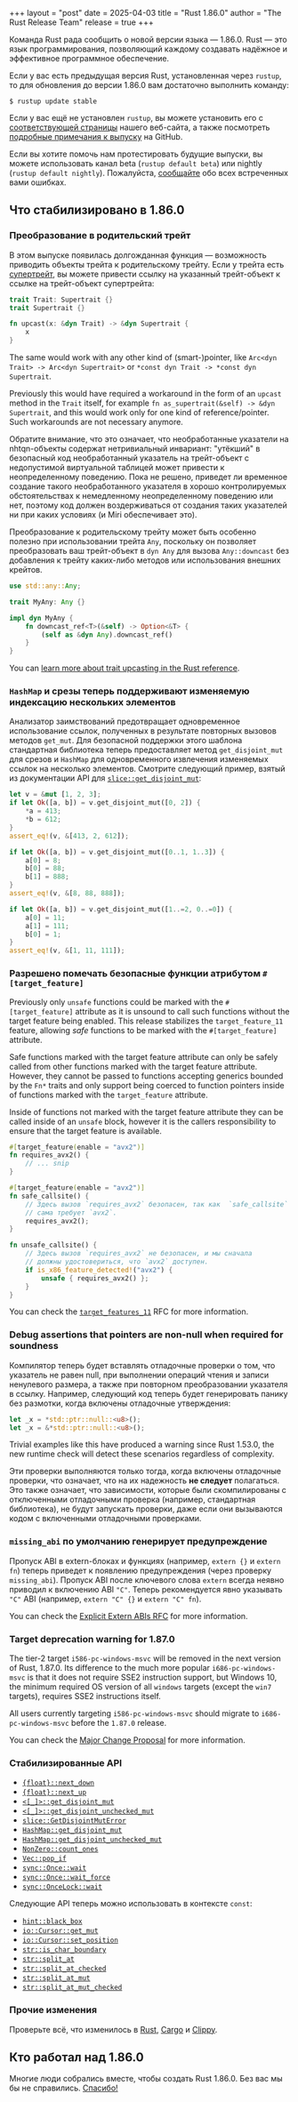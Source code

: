 +++ layout = "post" date = 2025-04-03 title = "Rust 1.86.0" author = "The Rust Release Team" release = true +++

Команда Rust рада сообщить о новой версии языка — 1.86.0. Rust — это язык программирования, позволяющий каждому создавать надёжное и эффективное программное обеспечение.

Если у вас есть предыдущая версия Rust, установленная через `rustup`, то для обновления до версии 1.86.0 вам достаточно выполнить команду:

```console
$ rustup update stable
```

Если у вас ещё не установлен `rustup`, вы можете установить его с [соответствующей страницы](https://www.rust-lang.org/install.html) нашего веб-сайта, а также посмотреть [подробные примечания к выпуску](https://doc.rust-lang.org/stable/releases.html#version-1860-2025-04-03) на GitHub.

Если вы хотите помочь нам протестировать будущие выпуски, вы можете использовать канал beta (`rustup default beta`) или nightly (`rustup default nightly`). Пожалуйста, [сообщайте](https://github.com/rust-lang/rust/issues/new/choose) обо всех встреченных вами ошибках.

## Что стабилизировано в 1.86.0

### Преобразование в родительский трейт

В этом выпуске появилась долгожданная функция — возможность приводить объекты трейта к родительскому трейту. Если у трейта есть [супертрейт](https://doc.rust-lang.org/reference/items/traits.html#supertraits), вы можете привести ссылку на указанный трейт-объект к ссылке на трейт-объект супертрейта:

```rust
trait Trait: Supertrait {}
trait Supertrait {}

fn upcast(x: &dyn Trait) -> &dyn Supertrait {
    x
}
```

The same would work with any other kind of (smart-)pointer, like `Arc<dyn Trait> -> Arc<dyn Supertrait>` or `*const dyn Trait -> *const dyn Supertrait`.

Previously this would have required a workaround in the form of an `upcast` method in the `Trait` itself, for example `fn as_supertrait(&self) -> &dyn Supertrait`, and this would work only for one kind of reference/pointer. Such workarounds are not necessary anymore.

Обратите внимание, что это означает, что необработанные указатели на nhtqn-объекты содержат нетривиальный инвариант: "утёкший" в безопасный код необработанный указатель на трейт-объект с недопустимой виртуальной таблицей  может привести к неопределенному поведению. Пока не решено, приведет ли временное создание такого необработанного указателя в хорошо контролируемых обстоятельствах к немедленному неопределенному поведению или нет, поэтому код должен воздерживаться от создания таких указателей ни при каких условиях (и Miri обеспечивает это).

Преобразование к родительскому трейту может быть особенно полезно при использовании трейта `Any`, поскольку он позволяет преобразовать ваш трейт-объект в `dyn Any` для вызова `Any::downcast` без добавления к трейту каких-либо методов или использования внешних крейтов.

```rust
use std::any::Any;

trait MyAny: Any {}

impl dyn MyAny {
    fn downcast_ref<T>(&self) -> Option<&T> {
        (self as &dyn Any).downcast_ref()
    }
}
```

You can [learn more about trait upcasting in the Rust reference](https://doc.rust-lang.org/reference/type-coercions.html#unsized-coercions).

### `HashMap` и срезы теперь поддерживают изменяемую индексацию нескольких элементов

Анализатор заимствований предотвращает одновременное использование ссылок, полученных в результате повторных вызовов методов `get_mut`. Для безопасной поддержки этого шаблона стандартная библиотека теперь предоставляет метод `get_disjoint_mut` для срезов и `HashMap` для одновременного извлечения изменяемых ссылок на несколько элементов. Смотрите следующий пример, взятый из документации API для [`slice::get_disjoint_mut`](https://doc.rust-lang.org/stable/std/primitive.slice.html#method.get_disjoint_mut):

```rust
let v = &mut [1, 2, 3];
if let Ok([a, b]) = v.get_disjoint_mut([0, 2]) {
    *a = 413;
    *b = 612;
}
assert_eq!(v, &[413, 2, 612]);

if let Ok([a, b]) = v.get_disjoint_mut([0..1, 1..3]) {
    a[0] = 8;
    b[0] = 88;
    b[1] = 888;
}
assert_eq!(v, &[8, 88, 888]);

if let Ok([a, b]) = v.get_disjoint_mut([1..=2, 0..=0]) {
    a[0] = 11;
    a[1] = 111;
    b[0] = 1;
}
assert_eq!(v, &[1, 11, 111]);
```

### Разрешено помечать безопасные функции атрибутом `#[target_feature]`

Previously only `unsafe` functions could be marked with the `#[target_feature]` attribute as it is unsound to call such functions without the target feature being enabled. This release stabilizes the `target_feature_11` feature, allowing *safe* functions to be marked with the `#[target_feature]` attribute.

Safe functions marked with the target feature attribute can only be safely called from other functions marked with the target feature attribute. However, they cannot be passed to functions accepting generics bounded by the `Fn*` traits and only support being coerced to function pointers inside of functions marked with the `target_feature` attribute.

Inside of functions not marked with the target feature attribute they can be called inside of an `unsafe` block, however it is the callers responsibility to ensure that the target feature is available.

```rust
#[target_feature(enable = "avx2")]
fn requires_avx2() {
    // ... snip
}

#[target_feature(enable = "avx2")]
fn safe_callsite() {
    // Здесь вызов `requires_avx2` безопасен, так как  `safe_callsite`
    // сама требует `avx2`.
    requires_avx2();
}

fn unsafe_callsite() {
    // Здесь вызов `requires_avx2` не безопасен, и мы сначала
    // должны удостовериться, что `avx2` доступен.
    if is_x86_feature_detected!("avx2") {
        unsafe { requires_avx2() };
    }
}
```

You can check the [`target_features_11`](https://github.com/rust-lang/rfcs/blob/master/text/2396-target-feature-1.1.md) RFC for more information.

### Debug assertions that pointers are non-null when required for soundness

Компилятор теперь будет вставлять отладочные проверки о том, что указатель не равен null, при выполнении операций чтения и записи ненулевого размера, а также при повторном преобразовании указателя в ссылку. Например, следующий код теперь будет генерировать панику без размотки, когда включены отладочные утверждения:

```rust
let _x = *std::ptr::null::<u8>();
let _x = &*std::ptr::null::<u8>();
```

Trivial examples like this have produced a warning since Rust 1.53.0, the new runtime check will detect these scenarios regardless of complexity.

Эти проверки выполняются только тогда, когда включены отладочные проверки, что означает, что на их надежность **не следует** полагаться. Это также означает, что зависимости, которые были скомпилированы с отключенными отладочными проверка (например, стандартная библиотека), не будут запускать проверки, даже если они вызываются кодом с включенными отладочными проверками.

### `missing_abi` по умолчанию генерирует предупреждение

Пропуск ABI в extern-блоках и функциях (например, `extern {}` и `extern fn`) теперь приведет к появлению предупреждения (через проверку `missing_abi`). Пропуск ABI после ключевого слова `extern` всегда неявно приводил к включению ABI `"C"`. Теперь рекомендуется явно указывать `"C"` ABI (например, `extern "C" {}` и `extern "C" fn`).

You can check the [Explicit Extern ABIs RFC](https://rust-lang.github.io/rfcs/3722-explicit-extern-abis.html) for more information.

### Target deprecation warning for 1.87.0

The tier-2 target `i586-pc-windows-msvc` will be removed in the next version of Rust, 1.87.0. Its difference to the much more popular `i686-pc-windows-msvc` is that it does not require SSE2 instruction support, but Windows 10, the minimum required OS version of all `windows` targets (except the `win7` targets), requires SSE2 instructions itself.

All users currently targeting `i586-pc-windows-msvc` should migrate to `i686-pc-windows-msvc` before the `1.87.0` release.

You can check the [Major Change Proposal](https://github.com/rust-lang/compiler-team/issues/840) for more information.

### Стабилизированные API

- [`{float}::next_down`](https://doc.rust-lang.org/stable/std/primitive.f64.html#method.next_down)
- [`{float}::next_up`](https://doc.rust-lang.org/stable/std/primitive.f64.html#method.next_up)
- [`<[_]>::get_disjoint_mut`](https://doc.rust-lang.org/stable/std/primitive.slice.html#method.get_disjoint_mut)
- [`<[_]>::get_disjoint_unchecked_mut`](https://doc.rust-lang.org/stable/std/primitive.slice.html#method.get_disjoint_unchecked_mut)
- [`slice::GetDisjointMutError`](https://doc.rust-lang.org/stable/std/slice/enum.GetDisjointMutError.html)
- [`HashMap::get_disjoint_mut`](https://doc.rust-lang.org/std/collections/hash_map/struct.HashMap.html#method.get_disjoint_mut)
- [`HashMap::get_disjoint_unchecked_mut`](https://doc.rust-lang.org/std/collections/hash_map/struct.HashMap.html#method.get_disjoint_unchecked_mut)
- [`NonZero::count_ones`](https://doc.rust-lang.org/stable/std/num/struct.NonZero.html#method.count_ones)
- [`Vec::pop_if`](https://doc.rust-lang.org/std/vec/struct.Vec.html#method.pop_if)
- [`sync::Once::wait`](https://doc.rust-lang.org/stable/std/sync/struct.Once.html#method.wait)
- [`sync::Once::wait_force`](https://doc.rust-lang.org/stable/std/sync/struct.Once.html#method.wait_force)
- [`sync::OnceLock::wait`](https://doc.rust-lang.org/stable/std/sync/struct.OnceLock.html#method.wait)

Следующие API теперь можно использовать в контексте `const`:

- [`hint::black_box`](https://doc.rust-lang.org/stable/std/hint/fn.black_box.html)
- [`io::Cursor::get_mut`](https://doc.rust-lang.org/stable/std/io/struct.Cursor.html#method.get_mut)
- [`io::Cursor::set_position`](https://doc.rust-lang.org/stable/std/io/struct.Cursor.html#method.set_position)
- [`str::is_char_boundary`](https://doc.rust-lang.org/stable/std/primitive.str.html#method.is_char_boundary)
- [`str::split_at`](https://doc.rust-lang.org/stable/std/primitive.str.html#method.split_at)
- [`str::split_at_checked`](https://doc.rust-lang.org/stable/std/primitive.str.html#method.split_at_checked)
- [`str::split_at_mut`](https://doc.rust-lang.org/stable/std/primitive.str.html#method.split_at_mut)
- [`str::split_at_mut_checked`](https://doc.rust-lang.org/stable/std/primitive.str.html#method.split_at_mut_checked)

### Прочие изменения

Проверьте всё, что изменилось в [Rust](https://github.com/rust-lang/rust/releases/tag/1.86.0), [Cargo](https://doc.rust-lang.org/nightly/cargo/CHANGELOG.html#cargo-186-2025-04-03) и [Clippy](https://github.com/rust-lang/rust-clippy/blob/master/CHANGELOG.md#rust-186).

## Кто работал над 1.86.0

Многие люди собрались вместе, чтобы создать Rust 1.86.0. Без вас мы бы не справились. [Спасибо!](https://thanks.rust-lang.org/rust/1.86.0/)
